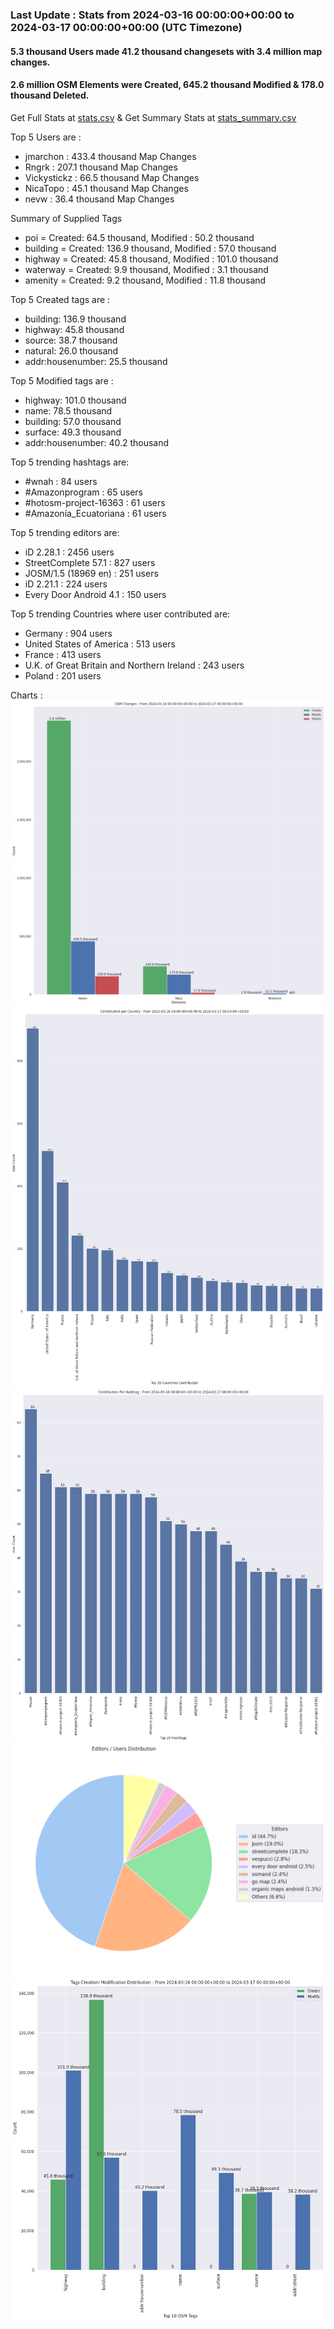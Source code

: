 ### Last Update : Stats from 2024-03-16 00:00:00+00:00 to 2024-03-17 00:00:00+00:00 (UTC Timezone)

#### 5.3 thousand Users made 41.2 thousand changesets with 3.4 million map changes.
#### 2.6 million OSM Elements were Created, 645.2 thousand Modified & 178.0 thousand Deleted.
Get Full Stats at [stats.csv](/stats/Global/Daily/stats.csv)
 & Get Summary Stats at [stats_summary.csv](/stats/Global/Daily/stats_summary.csv)

Top 5 Users are : 
- jmarchon : 433.4 thousand Map Changes
- Rngrk : 207.1 thousand Map Changes
- Vickystickz : 66.5 thousand Map Changes
- NicaTopo : 45.1 thousand Map Changes
- nevw : 36.4 thousand Map Changes

Summary of Supplied Tags
- poi = Created: 64.5 thousand, Modified : 50.2 thousand
- building = Created: 136.9 thousand, Modified : 57.0 thousand
- highway = Created: 45.8 thousand, Modified : 101.0 thousand
- waterway = Created: 9.9 thousand, Modified : 3.1 thousand
- amenity = Created: 9.2 thousand, Modified : 11.8 thousand


Top 5 Created tags are :
- building: 136.9 thousand
- highway: 45.8 thousand
- source: 38.7 thousand
- natural: 26.0 thousand
- addr:housenumber: 25.5 thousand


Top 5 Modified tags are :
- highway: 101.0 thousand
- name: 78.5 thousand
- building: 57.0 thousand
- surface: 49.3 thousand
- addr:housenumber: 40.2 thousand


Top 5 trending hashtags are:
- #wnah : 84 users
- #Amazonprogram : 65 users
- #hotosm-project-16363 : 61 users
- #Amazonía_Ecuatoriana : 61 users


Top 5 trending editors are:
- iD 2.28.1 : 2456 users
- StreetComplete 57.1 : 827 users
- JOSM/1.5 (18969 en) : 251 users
- iD 2.21.1 : 224 users
- Every Door Android 4.1 : 150 users


Top 5 trending Countries where user contributed are:
- Germany : 904 users
- United States of America : 513 users
- France : 413 users
- U.K. of Great Britain and Northern Ireland : 243 users
- Poland : 201 users


 Charts : 
![Alt text](./stats_osm_changes.png) 
![Alt text](./stats_users_per_country.png) 
![Alt text](./stats_users_per_hashtag.png) 
![Alt text](./stats_editors_pie_chart.png) 
![Alt text](./stats_tags.png) 
